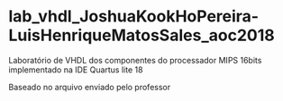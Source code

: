 # lab_vhdl_JoshuaKookHoPereira-LuisHenriqueMatosSales_aoc2018
Laboratório de VHDL dos componentes do processador MIPS 16bits implementado na IDE Quartus lite 18

Baseado no arquivo enviado pelo professor
